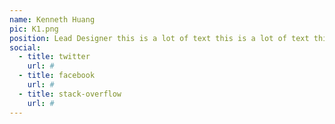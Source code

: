 ```yaml
---
name: Kenneth Huang
pic: K1.png
position: Lead Designer this is a lot of text this is a lot of text this is a lot of text this is a lot of text this is a lot of text this is a lot of text this is a lot of text this is a lot of text this is a lot of text this is a lot of text this is a lot of text this is a lot of text this is 
social:
  - title: twitter
    url: #
  - title: facebook
    url: #
  - title: stack-overflow
    url: #
---
```

